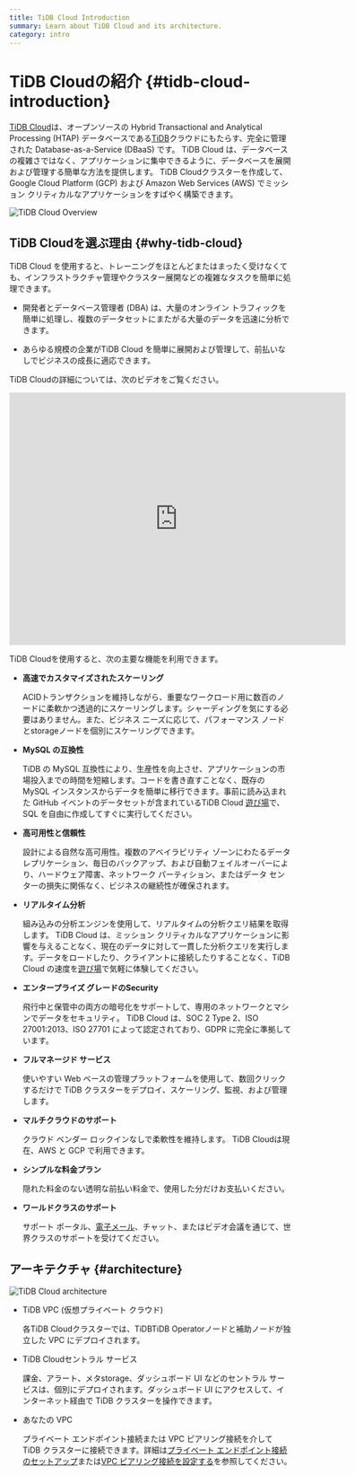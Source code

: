 ```yaml
---
title: TiDB Cloud Introduction
summary: Learn about TiDB Cloud and its architecture.
category: intro
---
```


# TiDB Cloudの紹介 {#tidb-cloud-introduction}

[TiDB Cloud](https://www.pingcap.com/tidb-cloud/)は、オープンソースの Hybrid Transactional and Analytical Processing (HTAP) データベースである[TiDB](https://docs.pingcap.com/tidb/stable/overview)クラウドにもたらす、完全に管理された Database-as-a-Service (DBaaS) です。 TiDB Cloud は、データベースの複雑さではなく、アプリケーションに集中できるように、データベースを展開および管理する簡単な方法を提供します。 TiDB Cloudクラスターを作成して、Google Cloud Platform (GCP) および Amazon Web Services (AWS) でミッション クリティカルなアプリケーションをすばやく構築できます。

![TiDB Cloud Overview](https://download.pingcap.com/images/docs/tidb-cloud/tidb-cloud-overview.png)

## TiDB Cloudを選ぶ理由 {#why-tidb-cloud}

TiDB Cloud を使用すると、トレーニングをほとんどまたはまったく受けなくても、インフラストラクチャ管理やクラスター展開などの複雑なタスクを簡単に処理できます。

-   開発者とデータベース管理者 (DBA) は、大量のオンライン トラフィックを簡単に処理し、複数のデータセットにまたがる大量のデータを迅速に分析できます。

-   あらゆる規模の企業がTiDB Cloud を簡単に展開および管理して、前払いなしでビジネスの成長に適応できます。

TiDB Cloudの詳細については、次のビデオをご覧ください。

<iframe width="600" height="450" src="https://www.youtube.com/embed/skCV9BEmjbo?enablejsapi=1" title="TiDB クラウドを選ぶ理由" frameborder="0" allow="accelerometer; autoplay; clipboard-write; encrypted-media; gyroscope; picture-in-picture" allowfullscreen></iframe>

TiDB Cloudを使用すると、次の主要な機能を利用できます。

-   **高速でカスタマイズされたスケーリング**

    ACIDトランザクションを維持しながら、重要なワークロード用に数百のノードに柔軟かつ透過的にスケーリングします。シャーディングを気にする必要はありません。また、ビジネス ニーズに応じて、パフォーマンス ノードとstorageノードを個別にスケーリングできます。

-   **MySQL の互換性**

    TiDB の MySQL 互換性により、生産性を向上させ、アプリケーションの市場投入までの時間を短縮します。コードを書き直すことなく、既存の MySQL インスタンスからデータを簡単に移行できます。事前に読み込まれた GitHub イベントのデータセットが含まれているTiDB Cloud [遊び場](/tidb-cloud/tidb-cloud-glossary.md#playground)で、SQL を自由に作成してすぐに実行してください。

-   **高可用性と信頼性**

    設計による自然な高可用性。複数のアベイラビリティ ゾーンにわたるデータ レプリケーション、毎日のバックアップ、および自動フェイルオーバーにより、ハードウェア障害、ネットワーク パーティション、またはデータ センターの損失に関係なく、ビジネスの継続性が確保されます。

-   **リアルタイム分析**

    組み込みの分析エンジンを使用して、リアルタイムの分析クエリ結果を取得します。 TiDB Cloud は、ミッション クリティカルなアプリケーションに影響を与えることなく、現在のデータに対して一貫した分析クエリを実行します。データをロードしたり、クライアントに接続したりすることなく、TiDB Cloud の速度を[遊び場](/tidb-cloud/tidb-cloud-glossary.md#playground)で気軽に体験してください。

-   **エンタープライズ グレードのSecurity**

    飛行中と保管中の両方の暗号化をサポートして、専用のネットワークとマシンでデータをセキュリティ。 TiDB Cloud は、SOC 2 Type 2、ISO 27001:2013、ISO 27701 によって認定されており、GDPR に完全に準拠しています。

-   **フルマネージド サービス**

    使いやすい Web ベースの管理プラットフォームを使用して、数回クリックするだけで TiDB クラスターをデプロイ、スケーリング、監視、および管理します。

-   **マルチクラウドのサポート**

    クラウド ベンダー ロックインなしで柔軟性を維持します。 TiDB Cloudは現在、AWS と GCP で利用できます。

-   **シンプルな料金プラン**

    隠れた料金のない透明な前払い料金で、使用した分だけお支払いください。

-   **ワールドクラスのサポート**

    サポート ポータル、<a href="mailto:tidbcloud-support@pingcap.com">電子メール</a>、チャット、またはビデオ会議を通じて、世界クラスのサポートを受けてください。

## アーキテクチャ {#architecture}

![TiDB Cloud architecture](https://download.pingcap.com/images/docs/tidb-cloud/tidb-cloud-architecture.png)

-   TiDB VPC (仮想プライベート クラウド)

    各TiDB Cloudクラスターでは、TiDBTiDB Operatorノードと補助ノードが独立した VPC にデプロイされます。

-   TiDB Cloudセントラル サービス

    課金、アラート、メタstorage、ダッシュボード UI などのセントラル サービスは、個別にデプロイされます。ダッシュボード UI にアクセスして、インターネット経由で TiDB クラスターを操作できます。

-   あなたの VPC

    プライベート エンドポイント接続または VPC ピアリング接続を介して TiDB クラスターに接続できます。詳細は[プライベート エンドポイント接続のセットアップ](/tidb-cloud/set-up-private-endpoint-connections.md)または[VPC ピアリング接続を設定する](/tidb-cloud/set-up-vpc-peering-connections.md)を参照してください。
